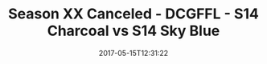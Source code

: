 ---
title: Season XX Canceled - DCGFFL - S14 Charcoal vs S14 Sky Blue
teams-score:
- team: _teams/s14-charcoal.md
  score: 6
- team: _teams/s14-sky.md
  score: 19
mvp: Marcus, Matt M
game-ball: Kori, Andy
season: 14
week: 9
date: '2017-05-15T12:31:22'
pageid: season-14-playoffs-may-14-2017-5093-vs-5105
---